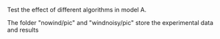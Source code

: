 

Test the effect of different algorithms in model A.


The folder "nowind/pic" and "windnoisy/pic" store the experimental data and results
